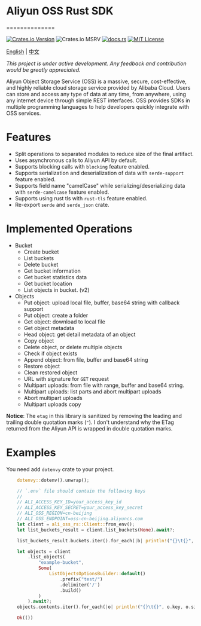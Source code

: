 # Aliyun OSS Rust SDK

==============

[![Crates.io Version](https://img.shields.io/crates/v/ali-oss-rs)](https://crates.io/crates/ali-oss-rs)
![Crates.io MSRV](https://img.shields.io/crates/msrv/ali-oss-rs)
[![docs.rs](https://img.shields.io/docsrs/ali-oss-rs)](https://docs.rs/ali-oss-rs)
[![MIT License](https://img.shields.io/github/license/yuqiang-yuan/ali-oss-rs)](https://github.com/yuqiang-yuan/ali-oss-rs?tab=License-1-ov-file)

[English](https://github.com/yuqiang-yuan/ali-oss-rs) | [中文](https://github.com/yuqiang-yuan/ali-oss-rs/blob/dev/README.zh-CN.md)

*This project is under active development. Any feedback and contribution would be greatly appreciated.*

Aliyun Object Storage Service (OSS) is a massive, secure, cost-effective, and highly reliable cloud storage service provided by Alibaba Cloud. Users can store and access any type of data at any time, from anywhere, using any internet device through simple REST interfaces. OSS provides SDKs in multiple programming languages to help developers quickly integrate with OSS services.

# Features

- Split operations to separated modules to reduce size of the final artifact.
- Uses asynchronous calls to Aliyun API by default.
- Supports blocking calls with `blocking` feature enabled.
- Supports serialization and deserialization of data with `serde-support` feature enabled.
- Supports field name "camelCase" while serializing/deserializing data with `serde-camelcase` feature enabled.
- Supports using rust tls with `rust-tls` feature enabled.
- Re-export `serde` and `serde_json` crate.

# Implemented Operations

- Bucket
  - Create bucket
  - List buckets
  - Delete bucket
  - Get bucket information
  - Get bucket statistics data
  - Get bucket location
  - List objects in bucket. (v2)
- Objects
  - Put object: upload local file, buffer, base64 string with callback support
  - Put object: create a folder
  - Get object: download to local file
  - Get object metadata
  - Head object: get detail metadata of an object
  - Copy object
  - Delete object, or delete multiple objects
  - Check if object exists
  - Append object: from file, buffer and base64 string
  - Restore object
  - Clean restored object
  - URL with signature for `GET` request
  - Multipart uploads: from file with range, buffer and base64 string.
  - Multipart uploads: list parts and abort multipart uploads
  - Abort multipart uploads
  - Multipart uploads copy

**Notice**: The `etag` in this library is sanitized by removing the leading and trailing double quotation marks (`"`). I don't understand why the ETag returned from the Aliyun API is wrapped in double quotation marks.


# Examples

You need add `dotenvy` crate to your project.

```rust
    dotenvy::dotenv().unwrap();

    // `.env` file should contain the following keys
    //
    // ALI_ACCESS_KEY_ID=your_access_key_id
    // ALI_ACCESS_KEY_SECRET=your_access_key_secret
    // ALI_OSS_REGION=cn-beijing
    // ALI_OSS_ENDPOINT=oss-cn-beijing.aliyuncs.com
    let client = ali_oss_rs::Client::from_env();
    let list_buckets_result = client.list_buckets(None).await?;

    list_buckets_result.buckets.iter().for_each(|b| println!("{}\t{}", b.name, b.storage_class));

    let objects = client
        .list_objects(
            "example-bucket",
            Some(
                ListObjectsOptionsBuilder::default()
                    .prefix("test/")
                    .delimiter('/')
                    .build()
            )
        ).await?;
    objects.contents.iter().for_each(|o| println!("{}\t{}", o.key, o.size));

    Ok(())
```
